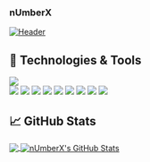 ### nUmberX 
[![Header](https://icons.iconarchive.com/icons/papirus-team/papirus-apps/512/python-icon.png "Header")]('https://upload.wikimedia.org/wikipedia/commons/thumb/c/c3/Python-logo-notext.svg/1200px-Python-logo-notext.svg.png)

## 🔧 Technologies & Tools
![](https://img.shields.io/badge/SIRWILLIAMWALLACE-2bbc8a)
<br >
![](https://img.shields.io/badge/OS-Linux-informational?style=flat&logo=linux&logoColor=white&color=2bbc8a)
![](https://img.shields.io/badge/ProtonMail-8B89CC?style=for-the-badge&logo=protonmail&logoColor=white&color=2bbc8a)
![](https://img.shields.io/badge/Code-Python-informational?style=flat&logo=python&logoColor=white&color=2bbc8a)
![](https://img.shields.io/badge/Django-092E20?style=for-the-badge&logo=django&logoColor=white&color=2bbc8a)
![](https://img.shields.io/badge/C-00599C?style=for-the-badge&logo=c&logoColor=white&color=2bbc8a)
![](https://img.shields.io/badge/Shell-Bash-informational?style=flat&logo=gnu-bash&logoColor=white&color=2bbc8a)
![](https://img.shields.io/badge/Tools-Docker-informational?style=flat&logo=docker&logoColor=white&color=2bbc8a)
![](https://img.shields.io/badge/Cloud-Digital_Ocean-informational?style=flat&logo=digitalocean&logoColor=white&color=2bbc8a)
![](https://img.shields.io/badge/Amazon_AWS-232F3E?style=for-the-badge&logo=amazon-aws&logoColor=white&color=2bbc8a)
## &#x1f4c8; GitHub Stats

<a href="https://github.com/sirwilliamwallace/sirwilliamwallace">
  <img align="center" src="https://github-readme-stats.vercel.app/api/top-langs/?username=sirwilliamwallace&hide=java,html,tex&title_color=ffffff&text_color=c9cacc&icon_color=2bbc8a&bg_color=1d1f21&langs_count=3" />
</a>
<a href="https://github.com/sirwilliamwallace/sirwilliamwallace">
  <img align="center" src="https://github-readme-stats.vercel.app/api?username=sirwilliamwallace&show_icons=true&line_height=27&count_private=true&title_color=ffffff&text_color=c9cacc&icon_color=2bbc8a&bg_color=1d1f21" alt="nUmberX's GitHub Stats" />
</a>

[2.1]: http://i.imgur.com/0o48UoR.png (github icon with padding)
[2.2]: http://i.imgur.com/9I6NRUm.png (github icon without padding)
[2.1]: https://github.com/sirwilliamwallace

